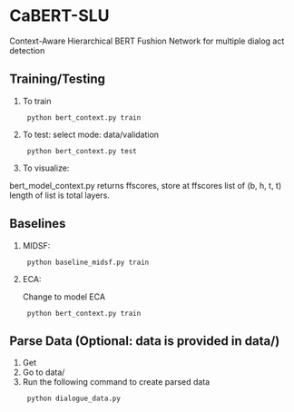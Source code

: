 # CaBERT-SLU
Context-Aware Hierarchical BERT Fushion Network for multiple dialog act detection

## Training/Testing

1. To train
    >
        python bert_context.py train

2. To test: select mode: data/validation
    >
        python bert_context.py test 

3. To visualize:

bert_model_context.py returns ffscores, store at ffscores list of (b, h, t, t) <br>
length of list is total layers.


## Baselines

1. MIDSF:
    >
        python baseline_midsf.py train

2. ECA:

    Change to model ECA
    >
        python bert_context.py train

## Parse Data (Optional: data is provided in data/)

1. Get
2. Go to data/
2. Run the following command to create parsed data
    >
        python dialogue_data.py



    
